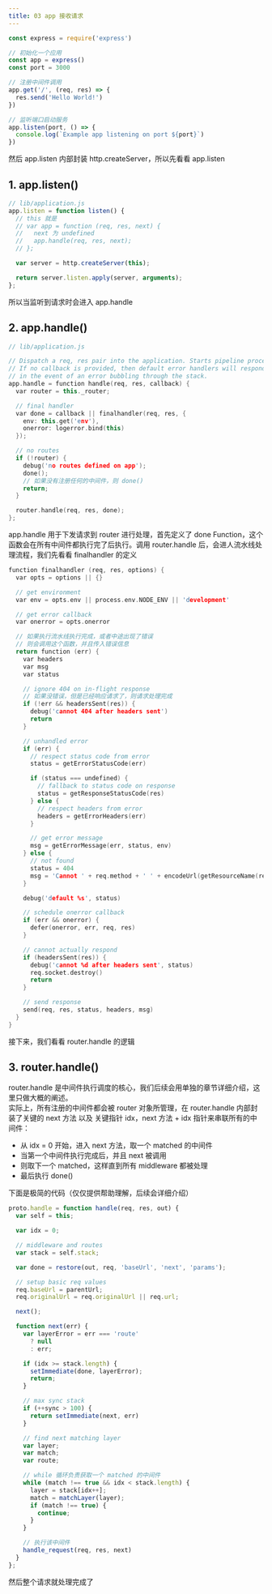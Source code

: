 ```yaml
---
title: 03 app 接收请求
---
```


```js
const express = require('express')

// 初始化一个应用
const app = express()
const port = 3000

// 注册中间件调用
app.get('/', (req, res) => {
  res.send('Hello World!')
})

// 监听端口启动服务
app.listen(port, () => {
  console.log(`Example app listening on port ${port}`)
})
```
然后 app.listen 内部封装 http.createServer，所以先看看 app.listen

## 1. app.listen()
```js
// lib/application.js
app.listen = function listen() {
  // this 就是
  // var app = function (req, res, next) {
  //   next 为 undefined  
  //   app.handle(req, res, next);
  // };

  var server = http.createServer(this);

  return server.listen.apply(server, arguments);
};
```
所以当监听到请求时会进入 app.handle

## 2. app.handle()
```cpp
// lib/application.js

// Dispatch a req, res pair into the application. Starts pipeline processing.
// If no callback is provided, then default error handlers will respond
// in the event of an error bubbling through the stack.
app.handle = function handle(req, res, callback) {
  var router = this._router;

  // final handler
  var done = callback || finalhandler(req, res, {
    env: this.get('env'),
    onerror: logerror.bind(this)
  });

  // no routes
  if (!router) {
    debug('no routes defined on app');
    done();
    // 如果没有注册任何的中间件，则 done()
    return;
  }

  router.handle(req, res, done);
};
```
 app.handle  用于下发请求到 router 进行处理，首先定义了 done Function，这个函数会在所有中间件都执行完了后执行。调用 router.handle 后，会进人流水线处理流程，我们先看看 finalhandler 的定义
```cpp
function finalhandler (req, res, options) {
  var opts = options || {}

  // get environment
  var env = opts.env || process.env.NODE_ENV || 'development'

  // get error callback
  var onerror = opts.onerror

  // 如果执行流水线执行完成，或者中途出现了错误
  // 则会调用这个函数，并且传入错误信息
  return function (err) {
    var headers
    var msg
    var status

    // ignore 404 on in-flight response
    // 如果没错误，但是已经响应请求了，则请求处理完成
    if (!err && headersSent(res)) {
      debug('cannot 404 after headers sent')
      return
    }

    // unhandled error
    if (err) {
      // respect status code from error
      status = getErrorStatusCode(err)

      if (status === undefined) {
        // fallback to status code on response
        status = getResponseStatusCode(res)
      } else {
        // respect headers from error
        headers = getErrorHeaders(err)
      }

      // get error message
      msg = getErrorMessage(err, status, env)
    } else {
      // not found
      status = 404
      msg = 'Cannot ' + req.method + ' ' + encodeUrl(getResourceName(req))
    }

    debug('default %s', status)

    // schedule onerror callback
    if (err && onerror) {
      defer(onerror, err, req, res)
    }

    // cannot actually respond
    if (headersSent(res)) {
      debug('cannot %d after headers sent', status)
      req.socket.destroy()
      return
    }

    // send response
    send(req, res, status, headers, msg)
  }
}
```
接下来，我们看看 router.handle 的逻辑

## 3. router.handle()
router.handle 是中间件执行调度的核心，我们后续会用单独的章节详细介绍，这里只做大概的阐述。<br />实际上，所有注册的中间件都会被 router 对象所管理，在 router.handle 内部封装了关键的 next 方法 以及 关键指针 idx，next 方法 + idx 指针来串联所有的中间件：

- 从 idx = 0 开始，进入 next 方法，取一个 matched 的中间件
- 当第一个中间件执行完成后，并且 next 被调用
- 则取下一个 matched，这样直到所有 middleware 都被处理
- 最后执行 done() 

下面是极简的代码（仅仅提供帮助理解，后续会详细介绍）
```js
proto.handle = function handle(req, res, out) {
  var self = this;

  var idx = 0;

  // middleware and routes
  var stack = self.stack;

  var done = restore(out, req, 'baseUrl', 'next', 'params');

  // setup basic req values
  req.baseUrl = parentUrl;
  req.originalUrl = req.originalUrl || req.url;

  next();

  function next(err) {
    var layerError = err === 'route'
      ? null
      : err;

    if (idx >= stack.length) {
      setImmediate(done, layerError);
      return;
    }

    // max sync stack
    if (++sync > 100) {
      return setImmediate(next, err)
    }

    // find next matching layer
    var layer;
    var match;
    var route;

    // while 循环负责获取一个 matched 的中间件
    while (match !== true && idx < stack.length) {
      layer = stack[idx++];
      match = matchLayer(layer);
      if (match !== true) {
        continue;
      }
    }

    // 执行该中间件
	handle_request(req, res, next)
  }
};
```
然后整个请求就处理完成了
